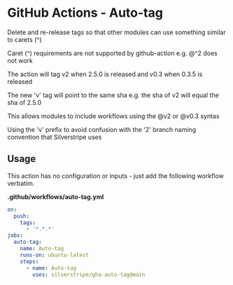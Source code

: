 # GitHub Actions - Auto-tag

Delete and re-release tags so that other modules can use something similar to carets (^)

Caret (^) requirements are not supported by github-action e.g. @^2 does not work

The action will tag v2 when 2.5.0 is released and v0.3 when 0.3.5 is released

The new 'v' tag will point to the same sha  e.g. the sha of v2 will equal the sha of 2.5.0

This allows modules to include workflows using the @v2 or @v0.3 syntax

Using the 'v' prefix to avoid confusion with the '2' branch naming convention that Silverstripe uses

## Usage

This action has no configuration or inputs - just add the following workflow verbatim.

**.github/workflows/auto-tag.yml**
```yml
on:
  push:
    tags:
      - '*.*.*'
jobs:
  auto-tag:
    name: Auto-tag
    runs-on: ubuntu-latest
    steps:
      - name: Auto-tag
        uses: silverstripe/gha-auto-tag@main
```
